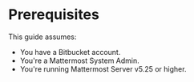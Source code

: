# Prerequisites

This guide assumes:

* You have a Bitbucket account.
* You're a Mattermost System Admin.
* You're running Mattermost Server v5.25 or higher.

